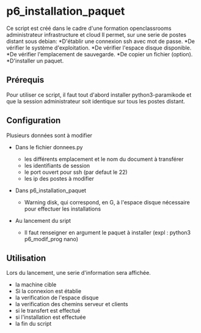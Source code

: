 # p6_installation_paquet
Ce script est créé dans le cadre d'une formation openclassrooms administrateur infrastructure et cloud
Il permet, sur une serie de postes distant sous debian:
  *D'établir une connexion ssh avec mot de passe.
  *De vérifier le système d'exploitation.
  *De vérifier l'espace disque disponible.
  *De vérifier l'emplacement de sauvegarde.
  *De copier un fichier (option).
  *D'installer un paquet.

## Prérequis
Pour utiliser ce script, il faut tout d'abord installer python3-paramikode et que la session administrateur soit identique sur tous les postes distant.
 
## Configuration
Plusieurs données sont à modifier 
 * Dans le fichier donnees.py
    * les différents emplacement et le nom du document à transférer
    * les identifiants de session
    * le port ouvert pour ssh (par defaut le 22)
    * les ip des postes à modifier
 
 * Dans p6_installation_paquet
    * Warning disk, qui correspond, en G, à l'espace disque nécessaire pour effectuer les installations
 
 
 * Au lancement du sript
    * Il faut renseigner en argument le paquet à installer (expl : python3 p6_modif_prog nano)

## Utilisation
Lors du lancement, une serie d'information sera affichée.
  * la machine cible
  * Si la connexion est établie
  * la verification de l'espace disque
  * la verification des chemins serveur et clients
  * si le transfert est effectué
  * si l'installation est effectuée
  * la fin du script

